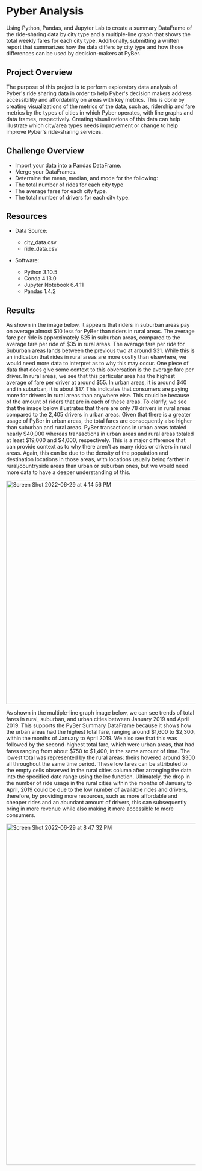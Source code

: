 # Pyber Analysis

Using Python, Pandas, and Jupyter Lab to create a summary DataFrame of the ride-sharing data by city type and a multiple-line graph that shows the total weekly fares for each city type. Additionally, submitting a written report that summarizes how the data differs by city type and how those differences can be used by decision-makers at PyBer.

## Project Overview

The purpose of this project is to perform exploratory data analysis of Pyber's ride sharing data in order to help Pyber's decision makers address accessibility and affordability on areas with key metrics. This is done by creating visualizations of the metrics of the data, such as, ridership and fare metrics by the types of cities in which Pyber operates, with line graphs and data frames, respectively. Creating visualizations of this data can help illustrate which city/area types needs improvement or change to help improve Pyber's ride-sharing services.


## Challenge Overview


- Import your data into a Pandas DataFrame.
- Merge your DataFrames.
- Determine the mean, median, and mode for the following:
 - The total number of rides for each city type
 - The average fares for each city type.
 - The total number of drivers for each citv type.



## Resources

- Data Source:
  - city_data.csv
  - ride_data.csv
 
 - Software:
   - Python 3.10.5
   - Conda 4.13.0
   - Jupyter Notebook 6.4.11
   - Pandas 1.4.2

## Results 

As shown in the image below, it appears that riders in suburban areas pay on average almost $10 less for PyBer than riders in rural areas. The average fare per ride is approximately $25 in suburban areas, compared to the average fare per ride of $35 in rural areas. The average fare per ride for Suburban areas lands between the previous two at around $31. While this is an indication that rides in rural areas are more costly than elsewhere, we would need more data to interpret as to why this may occur. One piece of data that does give some context to this obversation is the average fare per driver. In rural areas, we see that this particular area has the highest average of fare per driver at around $55. In urban areas, it is around $40 and in suburban, it is about $17. This indicates that consumers are paying more for drivers in rural areas than anywhere else. This could be because of the amount of riders that are in each of these areas. To clarify, we see that the image below illustrates that there are only 78 drivers in rural areas compared to the 2,405 drivers in urban areas. Given that there is a greater usage of PyBer in urban areas, the total fares are consequently also higher than suburban and rural areas. PyBer transactions in urban areas totaled nearly $40,000 whereas transactions in urban areas and rural areas totaled at least $19,000 and $4,000, respectively. This is a major difference that can provide context as to why there aren't as many rides or drivers in rural areas. Again, this can be due to the density of the population and destination locations in those areas, with locations usually being farther in rural/countryside areas than urban or suburban ones, but we would need more data to have a deeper understanding of this. 


<img width="593" alt="Screen Shot 2022-06-29 at 4 14 56 PM" src="https://user-images.githubusercontent.com/102444078/176561161-9b5f4a8f-dcd1-43fd-aa40-c1c674e1df61.png">



As shown in the multiple-line graph image below, we can see trends of total fares in rural, suburban, and urban cities between January 2019 and April 2019. This supports the PyBer Summary DataFrame because it shows how the urban areas had the highest total fare, ranging around $1,600 to $2,300, within the months of January to April 2019. We also see that this was followed by the second-highest total fare, which were urban areas, that had fares ranging from about $750 to $1,400, in the same amount of time. The lowest total was represented by the rural areas: theirs hovered around $300 all throughout the same time period. These low fares can be attributed to the empty cells observed in the rural cities column after arranging the data into the specified date range using the loc function. Ultimately, the drop in the number of ride usage in the rural cities within the months of January to April, 2019 could be due to the low number of available rides and drivers, therefore, by providing more resources, such as more affordable and cheaper rides and an abundant amount of drivers, this can subsequently bring in more revenue while also making it more accessible to more consumers.



<img width="906" alt="Screen Shot 2022-06-29 at 8 47 32 PM" src="https://user-images.githubusercontent.com/102444078/176588540-b533d561-2287-4022-b73f-56e374a93be0.png">




